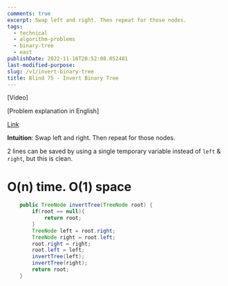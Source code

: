```yaml
---
comments: true
excerpt: Swap left and right. Then repeat for those nodes.
tags:
  - technical
  - algorithm-problems
  - binary-tree
  - east
publishDate: 2022-11-16T20:52:08.052481
last-modified-purpose:
slug: /v1/invert-binary-tree
title: Blind 75 - Invert Binary Tree
---
```


[Video]

[Problem explanation in English]

[Link](https://leetcode.com/problems/invert-binary-tree/)

**Intuition**: Swap left and right. Then repeat for those nodes.

2 lines can be saved by using a single temporary variable instead of `left` & `right`, but this is clean.

# O(n) time. O(1) space

```java
    public TreeNode invertTree(TreeNode root) {
        if(root == null){
            return root;
        }
        TreeNode left = root.right;
        TreeNode right = root.left;
        root.right = right;
        root.left = left;
        invertTree(left);
        invertTree(right);
        return root;
    }
```
